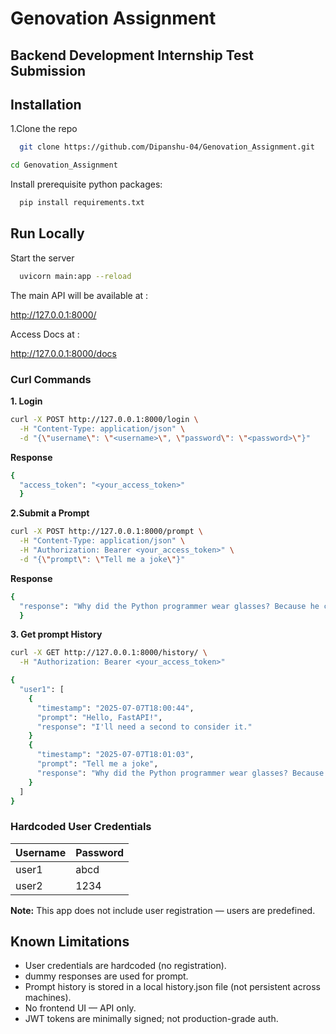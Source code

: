 # Genovation Assignment
##  Backend Development Internship Test Submission

## Installation

1.Clone the repo

```bash
  git clone https://github.com/Dipanshu-04/Genovation_Assignment.git
  ```
```bash
cd Genovation_Assignment
```
Install prerequisite python packages:

```bash
  pip install requirements.txt
```

    
## Run Locally

Start the server

```bash
  uvicorn main:app --reload
```
The main API will be available at : 

http://127.0.0.1:8000/

Access Docs at :

http://127.0.0.1:8000/docs

### Curl Commands
**1. Login** 

```bash
curl -X POST http://127.0.0.1:8000/login \
  -H "Content-Type: application/json" \
  -d "{\"username\": \"<username>\", \"password\": \"<password>\"}"

```

**Response**

```bash
{
  "access_token": "<your_access_token>"
  }

```

**2.Submit a Prompt**

```bash
curl -X POST http://127.0.0.1:8000/prompt \
  -H "Content-Type: application/json" \
  -H "Authorization: Bearer <your_access_token>" \
  -d "{\"prompt\": \"Tell me a joke\"}"
```

**Response**

```bash
{
  "response": "Why did the Python programmer wear glasses? Because he couldn't C!"
  }
```

**3. Get prompt History**

```bash
curl -X GET http://127.0.0.1:8000/history/ \
  -H "Authorization: Bearer <your_access_token>"
```

```bash
{
  "user1": [
    {
      "timestamp": "2025-07-07T18:00:44",
      "prompt": "Hello, FastAPI!",
      "response": "I'll need a second to consider it."
    }
    {
      "timestamp": "2025-07-07T18:01:03",
      "prompt": "Tell me a joke",
      "response": "Why did the Python programmer wear glasses? Because he couldn't C!"
    }
  ]
}
```


### Hardcoded User Credentials

| Username | Password  |
| -------- | --------- |
| user1    | abcd      |
| user2    | 1234      |


**Note:** This app does not include user registration — users are predefined.


## Known Limitations

- User credentials are hardcoded (no registration).
- dummy responses are used for prompt.
- Prompt history is stored in a local history.json file (not persistent across machines).
- No frontend UI — API only.
- JWT tokens are  minimally signed; not production-grade auth.


